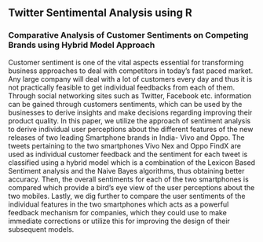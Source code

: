 ## Twitter Sentimental Analysis using R
### Comparative Analysis of Customer Sentiments on Competing Brands using Hybrid Model Approach

Customer sentiment is one of the vital aspects
essential for transforming business approaches to deal with
competitors in today’s fast paced market. Any large company
will deal with a lot of customers every day and thus it is not
practically feasible to get individual feedbacks from each of
them. Through social networking sites such as Twitter, Facebook
etc. information can be gained through customers sentiments,
which can be used by the businesses to derive insights and make
decisions regarding improving their product quality. In this
paper, we utilize the approach of sentiment analysis to derive
individual user perceptions about the different features of the
new releases of two leading Smartphone brands in India- Vivo
and Oppo. The tweets pertaining to the two smartphones Vivo
Nex and Oppo FindX are used as individual customer feedback
and the sentiment for each tweet is classified using a hybrid
model which is a combination of the Lexicon Based Sentiment
analysis and the Naive Bayes algorithms, thus obtaining better
accuracy. Then, the overall sentiments for each of the two
smartphones is compared which provide a bird’s eye view of the
user perceptions about the two mobiles. Lastly, we dig further to
compare the user sentiments of the individual features in the two
smartphones which acts as a powerful feedback mechanism for
companies, which they could use to make immediate corrections
or utilize this for improving the design of their subsequent
models.
